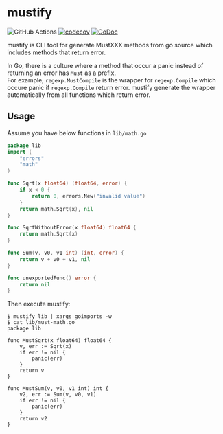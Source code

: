 # mustify
![GitHub Actions](https://github.com/mpppk/mustify/workflows/Go/badge.svg)
[![codecov](https://codecov.io/gh/mpppk/mustify/branch/master/graph/badge.svg)](https://codecov.io/gh/mpppk/mustify)
[![GoDoc](https://godoc.org/github.com/mpppk/mustify?status.svg)](https://godoc.org/github.com/mpppk/mustify)

mustify is CLI tool for generate MustXXX methods from go source which includes methods that return error.

In Go, there is a culture where a method that occur a panic instead of returning an error has `Must` as a prefix.  
For example, `regexp.MustCompile` is the wrapper for `regexp.Compile` which occure panic if `regexp.Compile` return error.
mustify generate the wrapper automatically from all functions which return error.

## Usage
Assume you have below functions in `lib/math.go`

```go
package lib
import (
    "errors"
    "math"
)

func Sqrt(x float64) (float64, error) {
    if x < 0 {
        return 0, errors.New("invalid value")
    }
    return math.Sqrt(x), nil
}

func SqrtWithoutError(x float64) float64 {
    return math.Sqrt(x)
}

func Sum(v, v0, v1 int) (int, error) {
	return v + v0 + v1, nil
}

func unexportedFunc() error {
	return nil
}
```

Then execute mustify:

```shell script
$ mustify lib | xargs goimports -w
$ cat lib/must-math.go
package lib

func MustSqrt(x float64) float64 {
	v, err := Sqrt(x)
	if err != nil {
		panic(err)
	}
	return v
}

func MustSum(v, v0, v1 int) int {
	v2, err := Sum(v, v0, v1)
	if err != nil {
		panic(err)
	}
	return v2
}
```
